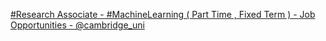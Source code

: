[#Research Associate - #MachineLearning ( Part Time , Fixed Term ) - Job Opportunities - @cambridge_uni](https://qi.tc/qi/113230)